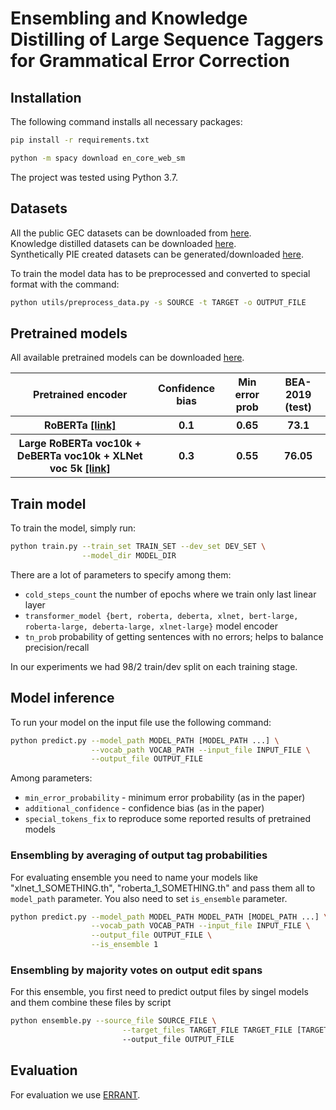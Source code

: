 # Ensembling and Knowledge Distilling of Large Sequence Taggers for Grammatical Error Correction

## Installation
The following command installs all necessary packages:
```.bash
pip install -r requirements.txt

python -m spacy download en_core_web_sm
```
The project was tested using Python 3.7.

## Datasets
All the public GEC datasets can be downloaded from [here](https://www.cl.cam.ac.uk/research/nl/bea2019st/#data).<br>
Knowledge distilled datasets can be downloaded [here](https://drive.google.com/drive/folders/1O2UL8e5dUzIESPkualuzKY05G1-BpwB-?usp=sharing).<br>
Synthetically PIE created datasets can be generated/downloaded [here](https://github.com/awasthiabhijeet/PIE/tree/master/errorify).<br>

To train the model data has to be preprocessed and converted to special format with the command:
```.bash
python utils/preprocess_data.py -s SOURCE -t TARGET -o OUTPUT_FILE
```
## Pretrained models
All available pretrained models can be downloaded [here](https://drive.google.com/drive/folders/1zehxDugS2aJMMvrm8cCnEkLorKSi9nJv?usp=sharing).<br>
<table>
  <tr>
    <th>Pretrained encoder</th>
    <th>Confidence bias</th>
    <th>Min error prob</th>
    <th>BEA-2019 (test)</th>
  </tr>
  
  <tr>
    <th>RoBERTa <a href="https://drive.google.com/drive/folders/1Si2hwmskb7QxqSFtPBsivl_FujkR3p6l?usp=sharing">[link]</a></th>
    <th>0.1</th>
    <th>0.65</th>
    <th>73.1</th>
  </tr>
  <tr>
    <th>Large RoBERTa voc10k + DeBERTa voc10k + XLNet voc 5k <a href="https://drive.google.com/drive/folders/1SzkzVdjP30eWpHUvP5-BXMWu3szsf9Rt?usp=sharing">[link]</a></th>
    <th>0.3</th>
    <th>0.55</th>
    <th>76.05</th>
  </tr>
</table>

## Train model
To train the model, simply run:
```.bash
python train.py --train_set TRAIN_SET --dev_set DEV_SET \
                --model_dir MODEL_DIR
```
There are a lot of parameters to specify among them:
- `cold_steps_count` the number of epochs where we train only last linear layer
- `transformer_model {bert, roberta, deberta, xlnet, bert-large, roberta-large, deberta-large, xlnet-large}` model encoder
- `tn_prob` probability of getting sentences with no errors; helps to balance precision/recall

In our experiments we had 98/2 train/dev split on each training stage.

## Model inference
To run your model on the input file use the following command:
```.bash
python predict.py --model_path MODEL_PATH [MODEL_PATH ...] \
                  --vocab_path VOCAB_PATH --input_file INPUT_FILE \
                  --output_file OUTPUT_FILE
```
Among parameters:
- `min_error_probability` - minimum error probability (as in the paper)
- `additional_confidence` - confidence bias (as in the paper)
- `special_tokens_fix` to reproduce some reported results of pretrained models

### Ensembling by averaging of output tag probabilities

For evaluating ensemble you need to name your models like "xlnet_1_SOMETHING.th", "roberta_1_SOMETHING.th" and pass them all to `model_path` parameter. You also need to set `is_ensemble` parameter.

```.bash
python predict.py --model_path MODEL_PATH MODEL_PATH [MODEL_PATH ...] \
                  --vocab_path VOCAB_PATH --input_file INPUT_FILE \
                  --output_file OUTPUT_FILE \
                  --is_ensemble 1
```

### Ensembling by majority votes on output edit spans
For this ensemble, you first need to predict output files by singel models and them combine these files by script

```.bash
python ensemble.py --source_file SOURCE_FILE \
                         --target_files TARGET_FILE TARGET_FILE [TARGET_FILE ...]
                         --output_file OUTPUT_FILE
```

## Evaluation
For evaluation we use [ERRANT](https://github.com/chrisjbryant/errant).


